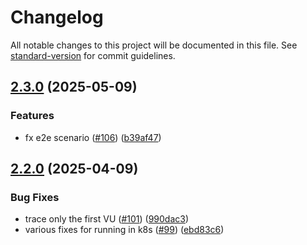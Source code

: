 # Changelog

All notable changes to this project will be documented in this file. See [standard-version](https://github.com/conventional-changelog/standard-version) for commit guidelines.

## [2.3.0](https://github.com/mojaloop/ml-core-test-harness/compare/v2.2.1...v2.3.0) (2025-05-09)


### Features

* fx e2e scenario ([#106](https://github.com/mojaloop/ml-core-test-harness/issues/106)) ([b39af47](https://github.com/mojaloop/ml-core-test-harness/commit/b39af47ffbd2b8a2217c0dc2242ad022b1e39b60))

## [2.2.0](https://github.com/mojaloop/ml-core-test-harness/compare/v2.1.3...v2.2.0) (2025-04-09)


### Bug Fixes

* trace only the first VU ([#101](https://github.com/mojaloop/ml-core-test-harness/issues/101)) ([990dac3](https://github.com/mojaloop/ml-core-test-harness/commit/990dac3641e7af68c3d6ea73ac7d85763dc89629))
* various fixes for running in k8s ([#99](https://github.com/mojaloop/ml-core-test-harness/issues/99)) ([ebd83c6](https://github.com/mojaloop/ml-core-test-harness/commit/ebd83c6157e3e7d6079f97cc936245a57baf9383))
